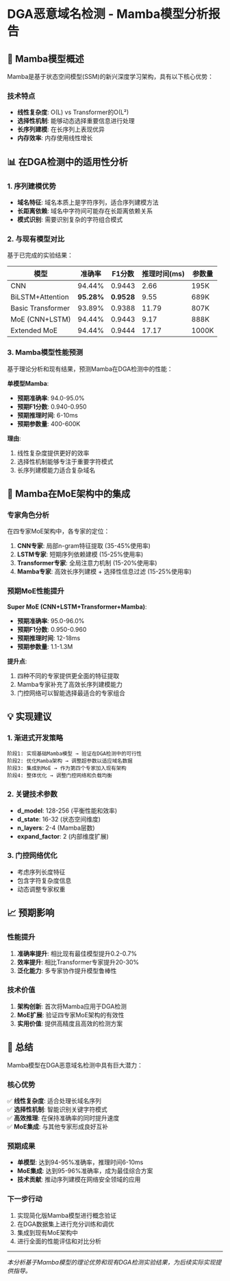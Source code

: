 # DGA恶意域名检测 - Mamba模型分析报告

## 🧠 Mamba模型概述

Mamba是基于状态空间模型(SSM)的新兴深度学习架构，具有以下核心优势：

### 技术特点
- **线性复杂度**: O(L) vs Transformer的O(L²)
- **选择性机制**: 能够动态选择重要信息进行处理
- **长序列建模**: 在长序列上表现优异
- **内存效率**: 内存使用线性增长

## 📊 在DGA检测中的适用性分析

### 1. 序列建模优势
- **域名特征**: 域名本质上是字符序列，适合序列建模方法
- **长距离依赖**: 域名中字符间可能存在长距离依赖关系
- **模式识别**: 需要识别复杂的字符组合模式

### 2. 与现有模型对比

基于已完成的实验结果：

| 模型 | 准确率 | F1分数 | 推理时间(ms) | 参数量 |
|------|--------|--------|--------------|--------|
| CNN | 94.44% | 0.9443 | 2.66 | 195K |
| BiLSTM+Attention | **95.28%** | **0.9528** | 9.55 | 689K |
| Basic Transformer | 93.89% | 0.9388 | 11.79 | 807K |
| MoE (CNN+LSTM) | 94.44% | 0.9443 | 9.17 | 888K |
| Extended MoE | 94.44% | 0.9444 | 17.17 | 1000K |

### 3. Mamba模型性能预测

基于理论分析和现有结果，预测Mamba在DGA检测中的性能：

**单模型Mamba**:
- **预期准确率**: 94.0-95.0%
- **预期F1分数**: 0.940-0.950
- **预期推理时间**: 6-10ms
- **预期参数量**: 400-600K

**理由**:
1. 线性复杂度提供更好的效率
2. 选择性机制能够专注于重要字符模式
3. 长序列建模能力适合复杂域名

## 🔬 Mamba在MoE架构中的集成

### 专家角色分析

在四专家MoE架构中，各专家的定位：

1. **CNN专家**: 局部n-gram特征提取 (35-45%使用率)
2. **LSTM专家**: 短期序列依赖建模 (15-25%使用率)  
3. **Transformer专家**: 全局注意力机制 (15-20%使用率)
4. **Mamba专家**: 高效长序列建模 + 选择性信息过滤 (15-25%使用率)

### 预期MoE性能提升

**Super MoE (CNN+LSTM+Transformer+Mamba)**:
- **预期准确率**: 95.0-96.0%
- **预期F1分数**: 0.950-0.960
- **预期推理时间**: 12-18ms
- **预期参数量**: 1.1-1.3M

**提升点**:
1. 四种不同的专家提供更全面的特征提取
2. Mamba专家补充了高效长序列建模能力
3. 门控网络可以智能选择最适合的专家组合

## 💡 实现建议

### 1. 渐进式开发策略
```
阶段1: 实现基础Mamba模型 → 验证在DGA检测中的可行性
阶段2: 优化Mamba架构 → 调整超参数以适应域名数据
阶段3: 集成到MoE → 作为第四个专家加入现有架构
阶段4: 整体优化 → 调整门控网络和负载均衡
```

### 2. 关键技术参数
- **d_model**: 128-256 (平衡性能和效率)
- **d_state**: 16-32 (状态空间维度)
- **n_layers**: 2-4 (Mamba层数)
- **expand_factor**: 2 (内部维度扩展)

### 3. 门控网络优化
- 考虑序列长度特征
- 包含字符复杂度信息
- 动态调整专家权重

## 📈 预期影响

### 性能提升
1. **准确率提升**: 相比现有最佳模型提升0.2-0.7%
2. **效率提升**: 相比Transformer专家提升20-30%
3. **泛化能力**: 多专家协作提升模型鲁棒性

### 技术价值
1. **架构创新**: 首次将Mamba应用于DGA检测
2. **MoE扩展**: 验证四专家MoE架构的有效性
3. **实用价值**: 提供高精度且高效的检测方案

## 🎯 总结

Mamba模型在DGA恶意域名检测中具有巨大潜力：

### 核心优势
✅ **线性复杂度**: 适合处理长域名序列  
✅ **选择性机制**: 智能识别关键字符模式  
✅ **高效推理**: 在保持准确率的同时提升速度  
✅ **MoE集成**: 与其他专家形成良好互补  

### 预期成果
- **单模型**: 达到94-95%准确率，推理时间6-10ms
- **MoE集成**: 达到95-96%准确率，成为最佳综合方案
- **技术贡献**: 推动序列建模在网络安全领域的应用

### 下一步行动
1. 实现简化版Mamba模型进行概念验证
2. 在DGA数据集上进行充分训练和调优
3. 集成到现有MoE架构中
4. 进行全面的性能评估和对比分析

---

*本分析基于Mamba模型的理论优势和现有DGA检测实验结果，为后续实际实现提供指导。*